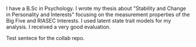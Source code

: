 I have a B.Sc in Psychology.
I wrote my thesis about "Stability and Change in Personality and Interests" focusing on the measurement properties of the Big Five and RIASEC Interests.
I used latent state trait models for my analysis.
I received a very good evaluation.

Test sentece for the collab repo.